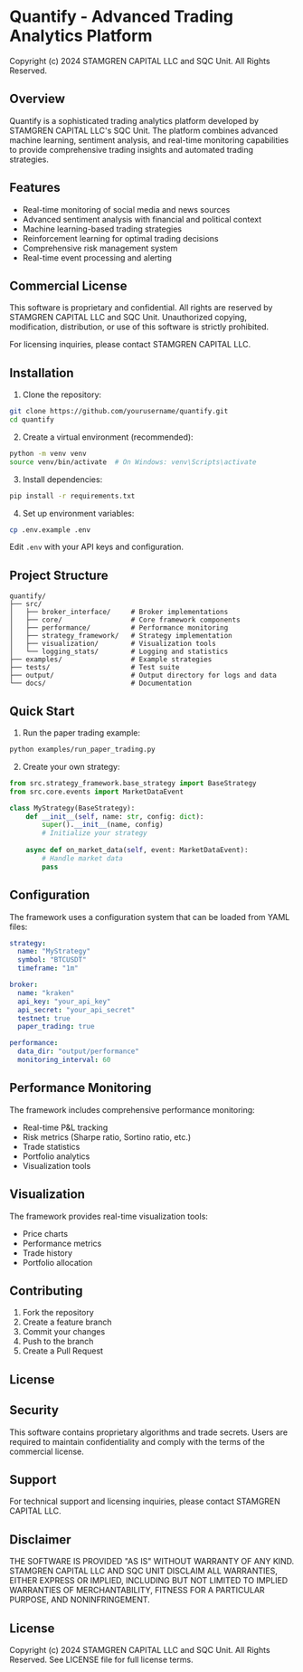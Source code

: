 # Quantify - Advanced Trading Analytics Platform

Copyright (c) 2024 STAMGREN CAPITAL LLC and SQC Unit. All Rights Reserved.

## Overview
Quantify is a sophisticated trading analytics platform developed by STAMGREN CAPITAL LLC's SQC Unit. The platform combines advanced machine learning, sentiment analysis, and real-time monitoring capabilities to provide comprehensive trading insights and automated trading strategies.

## Features
- Real-time monitoring of social media and news sources
- Advanced sentiment analysis with financial and political context
- Machine learning-based trading strategies
- Reinforcement learning for optimal trading decisions
- Comprehensive risk management system
- Real-time event processing and alerting

## Commercial License
This software is proprietary and confidential. All rights are reserved by STAMGREN CAPITAL LLC and SQC Unit. Unauthorized copying, modification, distribution, or use of this software is strictly prohibited.

For licensing inquiries, please contact STAMGREN CAPITAL LLC.

## Installation

1. Clone the repository:
```bash
git clone https://github.com/yourusername/quantify.git
cd quantify
```

2. Create a virtual environment (recommended):
```bash
python -m venv venv
source venv/bin/activate  # On Windows: venv\Scripts\activate
```

3. Install dependencies:
```bash
pip install -r requirements.txt
```

4. Set up environment variables:
```bash
cp .env.example .env
```
Edit `.env` with your API keys and configuration.

## Project Structure

```
quantify/
├── src/
│   ├── broker_interface/     # Broker implementations
│   ├── core/                 # Core framework components
│   ├── performance/          # Performance monitoring
│   ├── strategy_framework/   # Strategy implementation
│   ├── visualization/        # Visualization tools
│   └── logging_stats/        # Logging and statistics
├── examples/                 # Example strategies
├── tests/                    # Test suite
├── output/                   # Output directory for logs and data
└── docs/                     # Documentation
```

## Quick Start

1. Run the paper trading example:
```bash
python examples/run_paper_trading.py
```

2. Create your own strategy:
```python
from src.strategy_framework.base_strategy import BaseStrategy
from src.core.events import MarketDataEvent

class MyStrategy(BaseStrategy):
    def __init__(self, name: str, config: dict):
        super().__init__(name, config)
        # Initialize your strategy
        
    async def on_market_data(self, event: MarketDataEvent):
        # Handle market data
        pass
```

## Configuration

The framework uses a configuration system that can be loaded from YAML files:

```yaml
strategy:
  name: "MyStrategy"
  symbol: "BTCUSDT"
  timeframe: "1m"

broker:
  name: "kraken"
  api_key: "your_api_key"
  api_secret: "your_api_secret"
  testnet: true
  paper_trading: true

performance:
  data_dir: "output/performance"
  monitoring_interval: 60
```

## Performance Monitoring

The framework includes comprehensive performance monitoring:

- Real-time P&L tracking
- Risk metrics (Sharpe ratio, Sortino ratio, etc.)
- Trade statistics
- Portfolio analytics
- Visualization tools

## Visualization

The framework provides real-time visualization tools:

- Price charts
- Performance metrics
- Trade history
- Portfolio allocation

## Contributing

1. Fork the repository
2. Create a feature branch
3. Commit your changes
4. Push to the branch
5. Create a Pull Request
## License

## Security
This software contains proprietary algorithms and trade secrets. Users are required to maintain confidentiality and comply with the terms of the commercial license.

## Support
For technical support and licensing inquiries, please contact STAMGREN CAPITAL LLC.

## Disclaimer
THE SOFTWARE IS PROVIDED "AS IS" WITHOUT WARRANTY OF ANY KIND. STAMGREN CAPITAL LLC AND SQC UNIT DISCLAIM ALL WARRANTIES, EITHER EXPRESS OR IMPLIED, INCLUDING BUT NOT LIMITED TO IMPLIED WARRANTIES OF MERCHANTABILITY, FITNESS FOR A PARTICULAR PURPOSE, AND NONINFRINGEMENT.

## License
Copyright (c) 2024 STAMGREN CAPITAL LLC and SQC Unit. All Rights Reserved.
See LICENSE file for full license terms.

